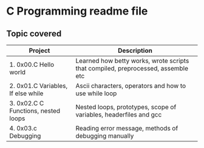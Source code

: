 # C Programming readme file

## Topic covered
 
|    Project                                           |       Description                              |
|------------------------------------------------------|------------------------------------------------|
| 1. 0x00.C Hello world                                |   Learned how betty works, wrote scripts that compiled, preprocessed, assemble etc|
| 2. 0x01.C Variables, If else while                   |   Ascii characters, operators and  how to use while loop|
| 3. 0x02.C C Functions, nested loops                  |  Nested loops, prototypes, scope of variables, headerfiles and gcc|
| 4. 0x03.c Debugging                                  |  Reading error message, methods of debugging manually|
